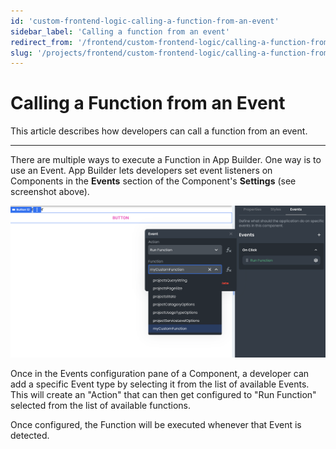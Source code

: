 ```yaml
---
id: 'custom-frontend-logic-calling-a-function-from-an-event'
sidebar_label: 'Calling a function from an event'
redirect_from: '/frontend/custom-frontend-logic/calling-a-function-from-an-event'
slug: '/projects/frontend/custom-frontend-logic/calling-a-function-from-an-event'
---
```


# Calling a Function from an Event

This article describes how developers can call a function from an event.

---

There are multiple ways to execute a Function in App Builder. One way is to use an Event. App Builder lets developers set event listeners on Components in the **Events** section of the Component's **Settings** (see screenshot above).

![Configuring function to run on event](./_images/ab-triggering-events-in-the-app-calling-frontend-functions-introduction-1.png)

Once in the Events configuration pane of a Component, a developer can add a specific Event type by selecting it from the list of available Events. This will create an "Action" that can then get configured to "Run Function" selected from the list of available functions.

Once configured, the Function will be executed whenever that Event is detected.

